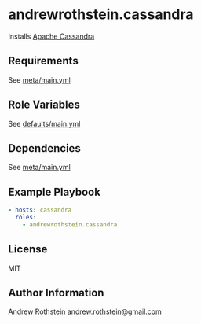 andrewrothstein.cassandra
=========================

Installs [Apache Cassandra](http://cassandra.apache.org/)

Requirements
------------

See [meta/main.yml](meta/main.yml)

Role Variables
--------------

See [defaults/main.yml](defaults/main.yml)

Dependencies
------------

See [meta/main.yml](meta/main.yml)

Example Playbook
----------------

```yml
- hosts: cassandra
  roles:
    - andrewrothstein.cassandra
```

License
-------

MIT

Author Information
------------------

Andrew Rothstein <andrew.rothstein@gmail.com>
